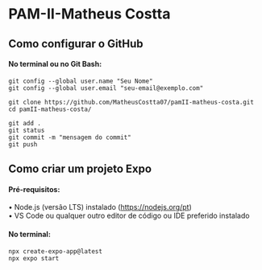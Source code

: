 # PAM-II-Matheus Costta 

##  Como configurar o GitHub 

#### No terminal ou no Git Bash:

    git config --global user.name "Seu Nome"  
    git config --global user.email "seu-email@exemplo.com"  

    git clone https://github.com/MatheusCostta07/pamII-matheus-costa.git
    cd pamII-matheus-costa/

    git add .  
    git status  
    git commit -m "mensagem do commit"  
    git push



##  Como criar um projeto Expo

#### Pré-requisitos:  
• Node.js (versão LTS) instalado (https://nodejs.org/pt)  
• VS Code ou qualquer outro editor de código ou IDE preferido instalado

#### No terminal:  

    npx create-expo-app@latest  
    npx expo start
